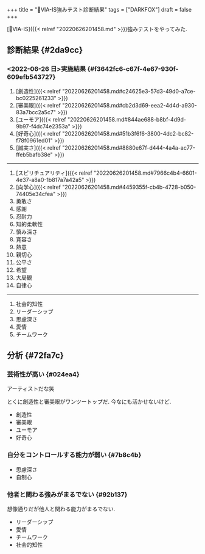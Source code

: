 +++
title = "🦊VIA-IS強みテスト診断結果"
tags = ["DARKFOX"]
draft = false
+++

[📝VIA-IS]({{< relref "20220626201458.md" >}})強みテストをやってみた.


## 診断結果 {#2da9cc}


### <span class="timestamp-wrapper"><span class="timestamp">&lt;2022-06-26 日&gt;</span></span>実施結果 {#f3642fc6-c67f-4e67-930f-609efb543727}

1.  [創造性]({{< relref "20220626201458.md#c24625e3-57d3-49d0-a7ce-bc0225261233" >}})
2.  [審美眼]({{< relref "20220626201458.md#cb2d3d69-eea2-4d4d-a930-83a7bcc2a5c7" >}})
3.  [ユーモア]({{< relref "20220626201458.md#844ae688-b8bf-4d9d-9b97-f4dc74e2353a" >}})
4.  [好奇心]({{< relref "20220626201458.md#51b3f6f6-3800-4dc2-bc82-f78f0961ed01" >}})
5.  [誠実さ]({{< relref "20220626201458.md#8880e67f-d444-4a4a-ac77-ffeb5bafb38e" >}})

---

1.  [スピリチュアリティ]({{< relref "20220626201458.md#7966c4b4-6601-4e37-a8a0-1b817a7a42a5" >}})
2.  [向学心]({{< relref "20220626201458.md#4459355f-cb4b-4728-b050-74405e34cfea" >}})
3.  勇敢さ
4.  感謝
5.  忍耐力
6.  知的柔軟性
7.  慎み深さ
8.  寛容さ
9.  熱意
10. 親切心
11. 公平さ
12. 希望
13. 大局観
14. 自律心

---

1.  社会的知性
2.  リーダーシップ
3.  思慮深さ
4.  愛情
5.  チームワーク


## 分析 {#72fa7c}


### 芸術性が高い {#024ea4}

アーティストだな笑

とくに創造性と審美眼がワンツートップだ. 今なにも活かせないけど.

-   創造性
-   審美眼
-   ユーモア
-   好奇心


### 自分をコントロールする能力が弱い {#7b8c4b}

-   思慮深さ
-   自制心


### 他者と関わる強みがまるでない {#92b137}

想像通りだが他人と関わる能力がまるでない.

-   リーダーシップ
-   愛情
-   チームワーク
-   社会的知性
